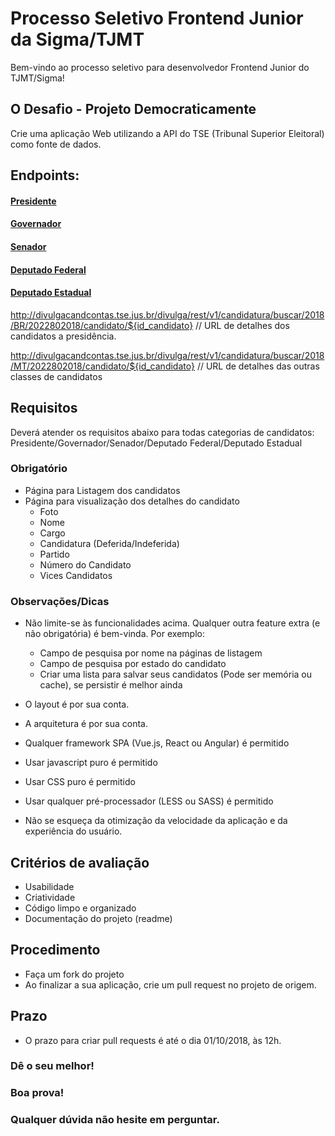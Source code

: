 # Processo Seletivo Frontend Junior da Sigma/TJMT
Bem-vindo ao processo seletivo para desenvolvedor Frontend Junior do TJMT/Sigma!

## O Desafio - Projeto Democraticamente

Crie uma aplicação Web utilizando a API do TSE (Tribunal Superior Eleitoral) como fonte de dados.

## Endpoints:
#### [Presidente](http://divulgacandcontas.tse.jus.br/divulga/rest/v1/candidatura/listar/2018/BR/2022802018/1/candidatos)
#### [Governador](http://divulgacandcontas.tse.jus.br/divulga/rest/v1/candidatura/listar/2018/MT/2022802018/3/candidatos)
#### [Senador](http://divulgacandcontas.tse.jus.br/divulga/rest/v1/candidatura/listar/2018/MT/2022802018/5/candidatos)
#### [Deputado Federal](http://divulgacandcontas.tse.jus.br/divulga/rest/v1/candidatura/listar/2018/MT/2022802018/6/candidatos)
#### [Deputado Estadual](http://divulgacandcontas.tse.jus.br/divulga/rest/v1/candidatura/listar/2018/MT/2022802018/7/candidatos)
http://divulgacandcontas.tse.jus.br/divulga/rest/v1/candidatura/buscar/2018/BR/2022802018/candidato/${id_candidato} // URL de detalhes dos candidatos a presidência.

http://divulgacandcontas.tse.jus.br/divulga/rest/v1/candidatura/buscar/2018/MT/2022802018/candidato/${id_candidato} // URL de detalhes das outras classes de candidatos
## Requisitos
Deverá atender os requisitos abaixo para todas categorias de candidatos: Presidente/Governador/Senador/Deputado Federal/Deputado Estadual
### Obrigatório
* Página para Listagem dos candidatos
* Página para visualização dos detalhes do candidato
    * Foto
    * Nome
    * Cargo
    * Candidatura (Deferida/Indeferida)
    * Partido
    * Número do Candidato
    * Vices Candidatos

### Observações/Dicas

* Não limite-se às funcionalidades acima. Qualquer outra feature extra (e não obrigatória) é bem-vinda. Por exemplo:
    * Campo de pesquisa por nome na páginas de listagem
    * Campo de pesquisa por estado do candidato
    * Criar uma lista para salvar seus candidatos (Pode ser memória ou cache), se persistir é melhor ainda
    
* O layout é por sua conta.
* A arquitetura é por sua conta.
* Qualquer framework SPA (Vue.js, React ou Angular) é permitido
* Usar javascript puro é permitido
* Usar CSS puro é permitido
* Usar qualquer pré-processador (LESS ou SASS) é permitido
* Não se esqueça da otimização da velocidade da aplicação e da experiência do usuário.

## Critérios de avaliação

* Usabilidade
* Criatividade
* Código limpo e organizado
* Documentação do projeto (readme)


## Procedimento

* Faça um fork do projeto 
* Ao finalizar a sua aplicação, crie um pull request no projeto de origem.

## Prazo
*  O prazo para criar pull requests é até o dia 01/10/2018, às 12h.

### Dê o seu melhor!
### Boa prova! 
### Qualquer dúvida não hesite em perguntar.
